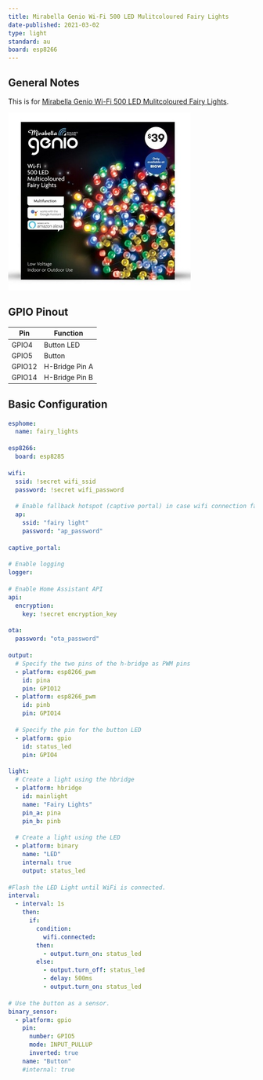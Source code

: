 ```yaml
---
title: Mirabella Genio Wi-Fi 500 LED Mulitcoloured Fairy Lights
date-published: 2021-03-02
type: light
standard: au
board: esp8266
---
```


## General Notes

This is for [Mirabella Genio Wi-Fi 500 LED Mulitcoloured Fairy Lights](https://www.mirabellagenio.com.au/product-range/mirabella-genio-wi-fi-500-led-mulitcoloured-fairy-lights/).

![Mirabella Genio Wi-Fi 500 LED Mulitcoloured Fairy Lights](./Mirabella-Genio-Wi-Fi-500-LED-Mulitcoloured-Fairy-Lights.jpg "Genio Wi-Fi 500 LED Fairy Lights")

## GPIO Pinout

| Pin    | Function       |
| ------ | -------------- |
| GPIO4  | Button LED     |
| GPIO5  | Button         |
| GPIO12 | H-Bridge Pin A |
| GPIO14 | H-Bridge Pin B |

## Basic Configuration

```yaml
esphome:
  name: fairy_lights

esp8266:
  board: esp8285

wifi:
  ssid: !secret wifi_ssid
  password: !secret wifi_password

  # Enable fallback hotspot (captive portal) in case wifi connection fails
  ap:
    ssid: "fairy light"
    password: "ap_password"

captive_portal:

# Enable logging
logger:

# Enable Home Assistant API
api:
  encryption:
    key: !secret encryption_key

ota:
  password: "ota_password"

output:
  # Specify the two pins of the h-bridge as PWM pins
  - platform: esp8266_pwm
    id: pina
    pin: GPIO12
  - platform: esp8266_pwm
    id: pinb
    pin: GPIO14

  # Specify the pin for the button LED
  - platform: gpio
    id: status_led
    pin: GPIO4

light:
  # Create a light using the hbridge
  - platform: hbridge
    id: mainlight
    name: "Fairy Lights"
    pin_a: pina
    pin_b: pinb

  # Create a light using the LED
  - platform: binary
    name: "LED"
    internal: true
    output: status_led

#Flash the LED Light until WiFi is connected.
interval:
  - interval: 1s
    then:
      if:
        condition:
          wifi.connected:
        then:
          - output.turn_on: status_led
        else:
          - output.turn_off: status_led
          - delay: 500ms
          - output.turn_on: status_led

# Use the button as a sensor.
binary_sensor:
  - platform: gpio
    pin:
      number: GPIO5
      mode: INPUT_PULLUP
      inverted: true
    name: "Button"
    #internal: true
```
